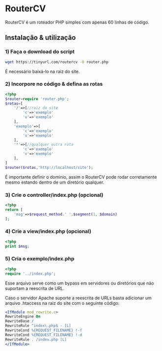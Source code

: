 # RouterCV

RouterCV é um roteador PHP simples com apenas 60 linhas de código.

## Instalação & utilização

### 1) Faça o download do script

```bash
wget https://tinyurl.com/routercv -O router.php
```

É necessário baixá-lo na raiz do site.

### 2) Incorpore no código & defina as rotas

```php
<?php
$router=require 'router.php';
$rotas=[
    '/'=>[//raiz do site
        'c'=>'exemplo'
        'v'=>'exemplo'
    ],
    'exemplo'=>[
        'c'=>'exemplo'
        'v'=>'exemplo'
    ],
    '*'=>[//qualquer outra rota
        'c'=>'exemplo'
        'v'=>'exemplo'
    ],
]
$router($rotas,'http://localhost/site');
```

É importante definir o domínio, assim o RouterCV pode rodar corretamente mesmo estando dentro de um diretório qualquer.

### 3) Crie o controller/index.php (opcional)

```php
<?php
return [
    'msg'=>$request_method.' '.$segment(1, $domain)    
];
```

### 4) Crie a view/index.php (opcional)

```php
<?php
print $msg;
```

### 5) Cria o exemplo/index.php

```php
<?php
require '../index.php';
```

Esse arquivo serve como um bypass em servidores ou diretórios que não suportam a reescrita de URL.

Caso o servidor Apache suporte a reescrita de URLs basta adicionar um arquivo .htaccess na raiz do site com o seguinte código:

```apache
<IfModule mod_rewrite.c>
RewriteEngine On
RewriteBase /
RewriteRule ^index\.php$ - [L]
RewriteCond %{REQUEST_FILENAME} !-f
RewriteCond %{REQUEST_FILENAME} !-d
RewriteRule . /index.php [L]
</IfModule>
```
